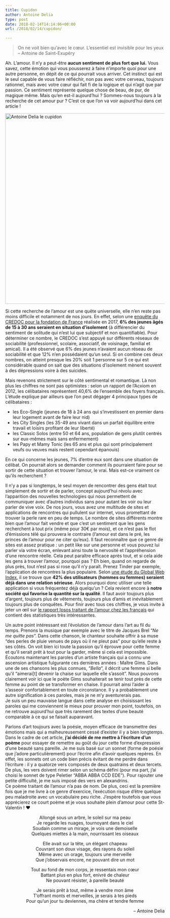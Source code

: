 ```yaml
---
title: Cupidon
author: Antoine Delia
type: post
date: 2018-02-14T14:14:06+00:00
url: /2018/02/14/cupidon/

---
```

> On ne voit bien qu&#8217;avec le cœur. L&#8217;essentiel est invisible pour les yeux &#8211; Antoine de Saint-Exupéry

Ah. L&#8217;amour. Il n&#8217;y a peut-être **aucun sentiment de plus fort que lui.** Vous savez, cette émotion qui vous pousserez à faire n&#8217;importe quoi pour une autre personne, en dépit de ce qui pourrait vous arriver. Cet instinct qui est le seul capable de vous faire réfléchir, non pas avec votre cerveau, toujours rationnel, mais avec votre cœur qui fait fi de la logique et qui n&#8217;agit que par passion. Ce sentiment représente quelque chose de beau, de pur, de magique même. Mais qu&#8217;en est-il aujourd&#8217;hui ? Sommes-nous toujours à la recherche de cet amour pur ? C&#8217;est ce que l&#8217;on va voir aujourd&#8217;hui dans cet article !

<img loading="lazy" class="aligncenter" src="https://i0.wp.com/i.imgur.com/hNUPY1q.jpg?resize=900%2C600&#038;ssl=1" alt="Antoine Delia le cupidon" width="900" height="600" data-recalc-dims="1" /> 

Si cette recherche de l&#8217;amour est une quête universelle, elle n&#8217;en reste pas moins difficile et notamment de nos jours. En effet, selon une [enquête du CREDOC pour la fondation de France][1] réalisée en 2017, **6% des jeunes âgés de 15 à 30 ans seraient en situation d&#8217;isolement** (à différencier du sentiment de solitude qui n&#8217;est lui que subjectif et non quantifiable). Pour déterminer ce nombre, le CREDOC s&#8217;est appuyé sur différents réseaux de sociabilité (professionnel, scolaire, associatif, de voisinage, familial et amical). Il a été observé que 6% des jeunes n&#8217;avaient aucun réseau de sociabilité et que 12% n&#8217;en possédaient qu&#8217;un seul. Si on combine ces deux nombres, on atteint presque les 20% soit 1 personne sur 5 ce qui est considérable quand on sait que des situations d&#8217;isolement mènent souvent à des dépressions voire à des suicides.

Mais revenons strictement sur le côté sentimental et romantique. Là non plus les chiffres ne sont pas optimistes : selon un rapport de l&#8217;Acxiom en 2012, les célibataires représentent 40,6% de l&#8217;ensemble des foyers français. L&#8217;étude explique par ailleurs que l&#8217;on peut dégager 4 principaux types de célibataires :

  * les Eco-Single (jeunes de 18 à 24 ans qui s&#8217;investissent en premier dans leur logement avant de faire leur nid)
  * les City Singles (les 35-49 ans vivant dans un parfait équilibre entre travail et loisirs profitant de leur liberté)
  * les Classic Solos (entre 50 et 64 ans, population de gens plutôt centrés sur eux-mêmes mais sans enfermement)
  * les Papy et Mamy Tonic (les 65 ans et plus qui sont principalement veufs ou veuves mais restent cependant épanouis)

En ce qui concerne les jeunes, 7% d&#8217;entre eux sont dans une situation de célibat. On pourrait alors se demander comment ils pourraient faire pour se sortir de cette situation et trouver l&#8217;amour, le vrai. Mais est-ce vraiment ce qu&#8217;ils recherchent ?

Il n&#8217;y a pas si longtemps, le seul moyen de rencontrer des gens était tout simplement de sortir et de parler, concept aujourd&#8217;hui révolu avec l&#8217;apparition des nouvelles technologies qui nous permettent de communiquer avec d&#8217;autres individus sans pour autant les voir ou leur parler de vive voix. De nos jours, vous avez une multitude de sites et applications de rencontres qui pullulent sur internet, vous promettant de trouver la perle rare en peu de temps. Le nombre de sites différents montre bien que l&#8217;amour fait vendre et que c&#8217;est un sentiment que les gens recherchent à tout prix (même pour 30€ par mois), et ce n&#8217;est pas le flot d&#8217;émissions télé qui prouvera le contraire (l&#8217;amour est dans le pré, les princes de l&#8217;amour pour ne citer qu&#8217;eux). Il faut reconnaître que ce genre de sites est assez pratique : un petit like sur une personne et vous pouvez lui parler via votre écran, enlevant ainsi toute la nervosité et l&#8217;appréhension d&#8217;une rencontre réelle. Cela peut paraître efficace après tout, et si cela aide les gens à trouver l&#8217;amour, pourquoi pas ? Eh bien, quand on regarde de plus près, tout n&#8217;est pas si rose qu&#8217;il n&#8217;y paraît. Prenez Tinder par exemple, l&#8217;application de rencontres la plus populaire. Selon [une étude du Global Web Index][2], il se trouve que **42% des utilisateurs (hommes ou femmes) seraient déjà dans une relation sérieuse**. Alors pourquoi donc utiliser une telle application si vous fréquentez déjà quelqu&#8217;un ? Cela revient encore à **notre société qui favorise la quantité sur la qualité**. Il faut avoir toujours plus d&#8217;argent, toujours plus de vêtements, toujours plus d&#8217;amis et inévitablement toujours plus de conquêtes. Pour finir avec tous ces chiffres, je vous invite à jeter un œil sur [le rapport Ipsos traitant de l&#8217;amour chez les français][3] qui contient des statistiques très intéressantes.

Un autre point intéressant est l&#8217;évolution de l&#8217;amour dans l&#8217;art au fil du temps. Prenons la musique par exemple avec le titre de Jacques Brel &#8220;_Ne me quitte pas_&#8220;. Dans cette chanson, le chanteur souhaite offrir à sa muse &#8220;des perles de pluie venues de pays où il ne pleut pas&#8221; pour qu&#8217;elle reste à ses côtés. On voit bien ici toute la passion qu&#8217;il éprouve pour cette femme et qu&#8217;il serait prêt à tout pour la garder, même si cela est impossible.  
Écoutons maintenant les paroles d&#8217;un artiste français qui a connu une ascension artistique fulgurante ces dernières années : Maître Gims. Dans une de ses chansons les plus connues, &#8220;_Bella_&#8220;, il décrit une femme si belle qu&#8217;il &#8220;aimerai[t] devenir la chaise sur laquelle elle s’assoit&#8221;. Nous pouvons clairement voir ici que le poète Gims souhaiterait se tenir tout près de cette femme au point de se transformer en chaise. Il pourrait ainsi l&#8217;aider à s&#8217;asseoir confortablement en toute circonstance. Il y a probablement une autre signification à ces paroles, mais je ne m&#8217;y aventurerais pas.  
Je suis un peu mauvaise langue dans cette analyse en choisissant les paroles qui me conviennent le mieux pour prouver mon point, toutefois, on ne retrouve aujourd&#8217;hui que très rarement des textes d&#8217;une beauté comparable à ce qui se faisait auparavant.

Parlons d&#8217;art toujours avec la poésie, moyen efficace de transmettre des émotions mais qui a malheureusement cessé d&#8217;exister il y a bien longtemps. Dans le cadre de cet article, **j&#8217;ai décidé de me mettre à l&#8217;écriture d&#8217;un poème** pour essayer de remettre au goût du jour cette forme d&#8217;expression d&#8217;une beauté sans pareille. Je me suis basé sur un sonnet (forme de poésie que j&#8217;adore particulièrement) pour l&#8217;écrire afin d&#8217;avoir quelques repères. En effet, les sonnets ont un code bien précis évitant de me perdre dans l&#8217;écriture : il y a quatorze vers composés de deux quatrains et deux tercets. De plus, les vers doivent rimer selon un schéma défini (pour ma part, j&#8217;ai choisi le sonnet de type Peletier &#8220;ABBA ABBA CCD EDE&#8221;). Pour rajouter une petite difficulté, je me suis imposé des vers en alexandrins.  
Ce poème traitant de l&#8217;amour n&#8217;a pas de nom. De plus, ceci est la première fois que je me livre à ce genre d&#8217;exercice, l&#8217;exécution risque d&#8217;être quelque peu maladroite avec un vocabulaire peu riche. J&#8217;espère toutefois que vous apprécierez ce court poème et je vous souhaite plein d&#8217;amour pour cette St-Valentin ! ❤

<p style="text-align: center;">
  Allongé sous un arbre, le soleil sur ma peau<br /> Je regarde les nuages, tournoyant dans le ciel<br /> Soudain comme un mirage, je vois une demoiselle<br /> Quelques miettes à la main, nourrissant les oiseaux
</p>

<p style="text-align: center;">
  Elle avait sur la tête, un élégant chapeau<br /> Couvrant son doux visage, des rayons du soleil<br /> Même avec un orage, toujours une merveille<br /> Que j’observais encore, ne pouvant dire un mot
</p>

<p style="text-align: center;">
  Tout au fond de mon corps, je ressentais mon cœur<br /> Battant plus en plus fort, enivré de chaleur<br /> Ne pouvant résister, à pareille beauté
</p>

<p style="text-align: center;">
  Je serais prêt à tout, même à vendre mon âme<br /> T’offrant monts et merveilles, je serais à tes pieds<br /> Pour qu’un jour tu deviennes, ma chère et tendre femme
</p>

<p style="text-align: right;">
  &#8211; Antoine Delia
</p>

 [1]: https://www.fondationdefrance.org/sites/default/files/atoms/files/solitudes_jeunes_2017_rapport_complet.pdf
 [2]: https://blog.globalwebindex.net/trends/what-to-know-about-tinder/
 [3]: https://www.ipsos.com/sites/default/files/files-fr-fr/doc_associe/rapport_evolution_des_relations_caprice_des_dieux_ipsosdef.pdf
